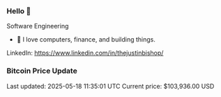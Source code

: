 ### Hello 🤙  

Software Engineering

- 🔭 I love computers, finance, and building things.
  
LinkedIn: https://www.linkedin.com/in/thejustinbishop/  


























































































































































































































































### Bitcoin Price Update
Last updated: 2025-05-18 11:35:01 UTC
Current price: $103,936.00 USD

